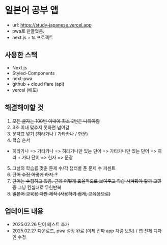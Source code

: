 # 일본어 공부 앱

- url: https://study-japanese.vercel.app
- pwa로 만들었음.
- next.js + ts 프로젝트

## 사용한 스택

- Next.js
- Styled-Components
- next-pwa
- github + cloud flare (api)
- vercel (배포)

## 해결해야할 것

1. ~~모든 글자는 100번 이내에 최소 2번은 나와야함~~
2. 3초 이내 맞추지 못하면 넘어감
3. 문자표 넣기 (~~히라가나~~ / ~~가타카나~~ / 한문)
4. 학습 순서

- 히라가나 => 가타카나 => 히라가나만 있는 단어 => 가타카나만 있는 단어 => 히라 + 가타 단어
  => 한자 => 문장

5. 그날의 학습률
   맞춘 문제 수/각 챕터별 푼 문제 수 퍼센트
6. ~~단어 수집 어떻게 하지..?~~
7. ~~단어는 수집하고 있음. 근데 어떻게 효율적으로 보여주고 학습 시켜줘야 할까 고민 중~~ 그냥 컨셉대로 무한반복
8. ~~일본어 교육용 자판 제작 (사용하기 쉽게, 교육용으로)~~

## 업데이트 내용
- 2025.02.26 단어 테스트 추가
- 2025.02.27 다운로드, pwa 설정 완료 (이제 진짜 app 처럼 보임) / 앱 전체 디자인 수정
